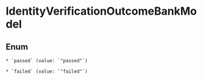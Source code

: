 
# IdentityVerificationOutcomeBankModel

## Enum


    * `passed` (value: `"passed"`)

    * `failed` (value: `"failed"`)




